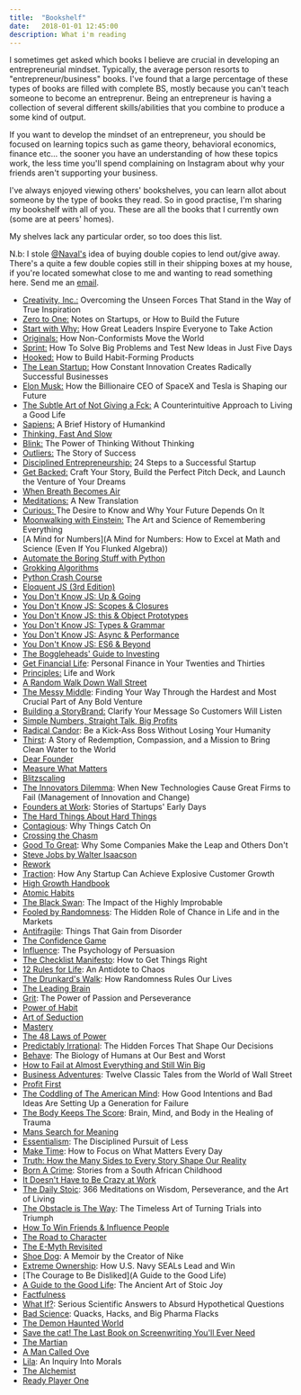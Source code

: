 ```yaml
---
title:  "Bookshelf"
date:   2018-01-01 12:45:00
description: What i'm reading
---
```


I sometimes get asked which books I believe are crucial in developing an entrepreneurial mindset. Typically, the average person resorts to "entrepreneur/business" books. I've found that a large percentage of these types of books are filled with complete BS, mostly because you can't teach someone to become an entreprenur. Being an entrepreneur is having a collection of several different skills/abilities that you combine to produce a some kind of output.

If you want to develop the mindset of an entrepreneur, you should be focused on learning topics such as game theory, behavioral economics, finance etc... the sooner you have an understanding of how these topics work, the less time you'll spend complaining on Instagram about why your friends aren't supporting your business.

I've always enjoyed viewing others' bookshelves, you can learn allot about someone by the type of books they read. So in good practise, I'm sharing my bookshelf with all of you. These are all the books that I currently own (some are at peers' homes). 

My shelves lack any particular order, so too does this list.

N.b: I stole [@Naval's](https://twitter.com/naval) idea of buying double copies to lend out/give away. There's a quite a few double copies still in their shipping boxes at my house, if you're located somewhat close to me and wanting to read something here. Send me an [email](mailto:a@tonylaroche.com).

- [Creativity, Inc.:](https://www.amazon.com/Creativity-Inc-Overcoming-Unseen-Inspiration-ebook/dp/B00GUOEMA4/ref=sr_1_1?s=books&ie=UTF8&qid=1518407692&sr=1-1&keywords=creativity+inc) Overcoming the Unseen Forces That Stand in the Way of True Inspiration
- [Zero to One:](https://www.amazon.com/Zero-One-Notes-Startups-Future/dp/0804139296/ref=sr_1_2?ie=UTF8&qid=1518407489&sr=8-2&keywords=zero+to+one) Notes on Startups, or How to Build the Future
- [Start with Why:](https://www.amazon.com/Start-Why-Leaders-Inspire-Everyone/dp/1591842808/ref=tmm_hrd_swatch_0?_encoding=UTF8&qid=1518409191&sr=1-4) How Great Leaders Inspire Everyone to Take Action
- [Originals:](https://www.amazon.com/Originals-How-Non-Conformists-Move-World/dp/0525429565/ref=tmm_hrd_swatch_0?_encoding=UTF8&qid=1518409606&sr=1-2) How Non-Conformists Move the World
- [Sprint:](https://www.amazon.com/Sprint-Solve-Problems-Test-Ideas-ebook/dp/B017S92JUY/ref=sr_1_1?s=books&ie=UTF8&qid=1518410532&sr=1-1&keywords=sprint+how+to+solve+big+problems+and+test+new+ideas+in+just+five+days) How To Solve Big Problems and Test New Ideas in Just Five Days
- [Hooked:](http://https//www.amazon.com/Hooked-How-Build-Habit-Forming-Products-ebook/dp/B00NW01MKM/ref=pd_sim_351_1?_encoding=UTF8&psc=1&refRID=90615K61N18ECC0GWA7Q) How to Build Habit-Forming Products
- [The Lean Startup:](https://www.amazon.com/Lean-Startup-Innovation-Successful-Businesses-ebook/dp/B005PR422K/ref=pd_sim_351_16?_encoding=UTF8&psc=1&refRID=FP0W40WYF99Z7GND09ZD) How Constant Innovation Creates Radically Successful Businesses
- [Elon Musk:](https://www.amazon.com/Elon-Musk-Billionaire-SpaceX-Shaping-ebook/dp/B00SIDCSWY/ref=pd_sim_351_9?_encoding=UTF8&psc=1&refRID=6W42KY5CF167CMN2SZ95) How the Billionaire CEO of SpaceX and Tesla is Shaping our Future
- [The Subtle Art of Not Giving a Fck:](https://www.amazon.com/Subtle-Art-Not-Giving-Counterintuitive-ebook/dp/B01IONKA7W/ref=pdsim35119?encoding=UTF8&psc=1&refRID=TXWDBV8R4HZSJWD778XV) A Counterintuitive Approach to Living a Good Life
- [Sapiens:](https://www.amazon.com/Subtle-Art-Not-Giving-Counterintuitive-ebook/dp/B01IONKA7W/ref=pdsim_351_19?encoding=UTF8&psc=1&refRID=TXWDBV8R4HZSJWD778XV) A Brief History of Humankind
- [Thinking, Fast And Slow](https://www.amazon.com/Thinking-Turtleback-School-Library-Binding/dp/0606275649/ref=mt_hardcover?_encoding=UTF8&me=)
- [Blink:](https://www.amazon.com/Blink-Power-Thinking-Without/dp/0316010669/ref=pd_sbs_14_2?_encoding=UTF8&pd_rd_i=0316010669&pd_rd_r=E0HN2TXJS5WSJX37WRTA&pd_rd_w=km5vI&pd_rd_wg=5JPD8&psc=1&refRID=E0HN2TXJS5WSJX37WRTA) The Power of Thinking Without Thinking
- [Outliers:](https://www.amazon.com/Outliers-Story-Success-Malcolm-Gladwell-ebook/dp/B002RI9PKO/ref=pd_sim_351_57?_encoding=UTF8&psc=1&refRID=TXWDBV8R4HZSJWD778XV) The Story of Success
- [Disciplined Entrepreneurship:](https://www.amazon.com/Disciplined-Entrepreneurship-Steps-Successful-Startup/dp/1118692284/ref=sr_1_1?ie=UTF8&qid=1518472157&sr=8-1&keywords=9.+Disciplined+Entrepreneurship) 24 Steps to a Successful Startup
- [Get Backed:](https://www.amazon.com/Get-Backed-Perfect-Launch-Venture/dp/1633690725/ref=sr_1_1?s=books&ie=UTF8&qid=1518472272&sr=1-1&keywords=get+backed&dpID=41nxEimW46L&preST=_SX218_BO1,204,203,200_QL40_&dpSrc=srch) Craft Your Story, Build the Perfect Pitch Deck, and Launch the Venture of Your Dreams
- [When Breath Becomes Air](https://www.amazon.com/When-Breath-Becomes-Paul-Kalanithi/dp/081298840X/ref=sr_1_1?s=books&ie=UTF8&qid=1518472303&sr=1-1&keywords=when+breath+becomes+air)
- [Meditations:](https://www.amazon.com/Meditations-New-Translation-Marcus-Aurelius/dp/0812968255/ref=sr_1_4?s=books&ie=UTF8&qid=1518472328&sr=1-4&keywords=meditations+marcus+aurelius) A New Translation
- [Curious: ](https://www.amazon.com/Curious-Desire-Know-Future-Depends/dp/0465097626/ref=sr_1_13?keywords=curious&qid=1549856642&s=gateway&sr=8-13)The Desire to Know and Why Your Future Depends On It
- [Moonwalking with Einstein:](https://www.amazon.com/Moonwalking-Einstein-Science-Remembering-Everything/dp/0143120530/ref=sr_1_1?crid=CDPJO6DCUV3B&keywords=moonwalking+with+einstein+by+joshua+foer&qid=1549856689&s=gateway&sprefix=moonwa%2Caps%2C207&sr=8-1) The Art and Science of Remembering Everything
- [A Mind for Numbers](A Mind for Numbers: How to Excel at Math and Science (Even If You Flunked Algebra))
- [Automate the Boring Stuff with Python](https://www.amazon.com/Automate-Boring-Stuff-Python-Programming/dp/1593275994/ref=sr_1_1?crid=3KSY1GSONLEK6&keywords=automate+the+boring+stuff+with+python&qid=1549856765&s=gateway&sprefix=automate+the+%2Caps%2C204&sr=8-1)
- [Grokking Algorithms](https://www.amazon.com/Grokking-Algorithms-illustrated-programmers-curious/dp/1617292230/ref=sr_1_1?crid=3OM5L3KUD7SWY&keywords=grokking+algorithm&qid=1549856794&s=gateway&sprefix=grokking+al%2Caps%2C197&sr=8-1)
- [Python Crash Course](https://www.amazon.com/Python-Crash-Course-Hands-Project-Based/dp/1593276036/ref=sr_1_3?crid=2K966YNC53J7&keywords=python+crash+course&qid=1549856867&s=gateway&sprefix=python+crash%2Caps%2C222&sr=8-3)
- [Eloquent JS (3rd Edition)](https://www.amazon.com/Eloquent-JavaScript-3rd-Introduction-Programming/dp/1593279507/ref=sr_1_2?keywords=eloquent+js&qid=1549856883&s=gateway&sr=8-2)
- [You Don't Know JS: Up & Going](https://www.amazon.com/You-Dont-Know-JS-Going-ebook/dp/B00V20DQU8/ref=sr_1_6?keywords=you+don%27t+know+js&qid=1549856932&s=gateway&sr=8-6)
- [You Don't Know JS: Scopes & Closures](https://www.amazon.com/You-Dont-Know-JS-Closures-ebook/dp/B00IV3J2A2/ref=sr_1_2?keywords=you+don%27t+know+js&qid=1549856932&s=gateway&sr=8-2)
- [You Don't Know JS: this & Object Prototypes](https://www.amazon.com/You-Dont-Know-JS-Prototypes/dp/1491904151/ref=sr_1_4?keywords=you+don%27t+know+js&qid=1549856932&s=gateway&sr=8-4)
- [You Don't Know JS: Types & Grammar](https://www.amazon.com/You-Dont-Know-JS-Grammar/dp/1491904194/ref=sr_1_5?keywords=you+don%27t+know+js&qid=1549856932&s=gateway&sr=8-5)
- [You Don't Know JS: Async & Performance](https://www.amazon.com/You-Dont-Know-JS-Performance/dp/1491904224/ref=sr_1_1?keywords=you+don%27t+know+js&qid=1549856932&s=gateway&sr=8-1)
- [You Don't Know JS: ES6 & Beyond](https://www.amazon.com/You-Dont-Know-JS-Beyond/dp/1491904240/ref=sr_1_3?keywords=you+don%27t+know+js&qid=1549856932&s=gateway&sr=8-3)
- [The Boggleheads' Guide to Investing](https://www.amazon.com/Bogleheads-Guide-Investing-Taylor-Larimore/dp/1118921283/ref=sr_1_fkmr0_1?keywords=Boggleheads+Investing+Guide%3A&qid=1549857128&s=gateway&sr=8-1-fkmr0)
- [Get  Financial Life](https://www.amazon.com/Get-Financial-Life-Personal-Twenties/dp/1476782385/ref=sr_1_2?keywords=Get+A+Financial+Life&qid=1549857176&s=gateway&sr=8-2): Personal Finance in Your Twenties and Thirties
- [Principles:](https://www.amazon.com/Principles-Life-Work-Ray-Dalio/dp/1501124021/ref=sr_1_3?crid=PUNW9UVV9USU&keywords=principles+ray+dalio&qid=1549857212&s=gateway&sprefix=principles%2Caps%2C203&sr=8-3) Life and Work
- [A Random Walk Down Wall Street](https://www.amazon.com/Random-Walk-down-Wall-Street/dp/0393352242/ref=sr_1_2?keywords=A+Random+Walk+Down+Wall+Street&qid=1549857239&s=gateway&sr=8-2)
- [The Messy Middle](https://www.amazon.com/Messy-Middle-Finding-Through-Hardest/dp/0735218072/ref=sr_1_1?keywords=The+Messy+Middle&qid=1549857357&s=gateway&sr=8-1): Finding Your Way Through the Hardest and Most Crucial Part of Any Bold Venture
- [Building a StoryBrand:](https://www.amazon.com/Building-StoryBrand-Clarify-Message-Customers/dp/0718033329/ref=sr_1_3?crid=FWSR5GKAWTC7&keywords=building+a+storybrand+donald+miller&qid=1549857387&s=gateway&sprefix=building+a+story%2Caps%2C219&sr=8-3) Clarify Your Message So Customers Will Listen
- [Simple Numbers, Straight Talk, Big Profits](https://www.amazon.com/Simple-Numbers-Straight-Talk-Profits/dp/0989645231/ref=sr_1_fkmrnull_2?keywords=Simple+Numbers%2C+Straight+Talk%2C+Big+Profits&qid=1549857426&s=gateway&sr=8-2-fkmrnull)
- [Radical Candor](https://www.amazon.com/Radical-Candor-Kick-Ass-Without-Humanity/dp/1250103509/ref=sr_1_1?keywords=Radical+Candor&qid=1549857440&s=gateway&sr=8-1): Be a Kick-Ass Boss Without Losing Your Humanity
- [Thirst](https://www.amazon.com/Thirst-Story-Redemption-Compassion-Mission/dp/1524762849/ref=sr_1_1?keywords=thirst&qid=1549857460&s=gateway&sr=8-1): A Story of Redemption, Compassion, and a Mission to Bring Clean Water to the World
- [Dear Founder](https://www.amazon.com/Dear-Founder-Letters-Manages-Business/dp/1250195640/ref=sr_1_1?keywords=Dear+Founder&qid=1549857487&s=gateway&sr=8-1)
- [Measure What Matters](https://www.amazon.com/Measure-What-Matters-Google-Foundation/dp/0525536221/ref=sr_1_2?keywords=Measure+What+Matters&qid=1549857501&s=gateway&sr=8-2)
- [Blitzscaling](https://www.amazon.com/Blitzscaling-Lightning-Fast-Building-Massively-Companies/dp/1524761419/ref=sr_1_1?keywords=Blitzscaling&qid=1549857520&s=gateway&sr=8-1)
- [The Innovators Dilemma](https://www.amazon.com/Innovators-Dilemma-Technologies-Management-Innovation/dp/1633691780/ref=sr_1_1?keywords=The+Innovators+Dilemma&qid=1549857536&s=gateway&sr=8-1): When New Technologies Cause Great Firms to Fail (Management of Innovation and Change)
- [Founders at Work](https://www.amazon.com/Founders-Work-Stories-Startups-Early/dp/1430210788/ref=sr_1_1?keywords=founders+at+work&qid=1549857569&s=gateway&sr=8-1): Stories of Startups' Early Days
- [The Hard Things About Hard Things](https://www.amazon.com/Hard-Thing-About-Things-Building/dp/0062273205/ref=sr_1_1?keywords=The+Hard+Things+About+Hard+Things&qid=1549857596&s=gateway&sr=8-1)
- [Contagious](https://www.amazon.com/Contagious-Things-Catch-Jonah-Berger/dp/1451686587/ref=sr_1_1?keywords=Contagious&qid=1549857611&s=gateway&sr=8-1): Why Things Catch On
- [Crossing the Chasm](https://www.amazon.com/Crossing-Chasm-3rd-Disruptive-Mainstream/dp/0062292986/ref=sr_1_1?keywords=Crossing+the+Chasm&qid=1549857630&s=gateway&sr=8-1)
- [Good To Great](https://www.amazon.com/Good-Great-Some-Companies-Others/dp/0066620996/ref=sr_1_1?keywords=Good+To+Great&qid=1549857649&s=gateway&sr=8-1): Why Some Companies Make the Leap and Others Don't
- [Steve Jobs by Walter Isaacson](https://www.amazon.com/Steve-Jobs-Walter-Isaacson/dp/1451648537/ref=sr_1_1?crid=9T7UT53ILOZF&keywords=steve+jobs+walter+issacson&qid=1549857683&s=gateway&sprefix=steve+jobs+walter%2Caps%2C207&sr=8-1)
- [Rework](https://www.amazon.com/Rework-Jason-Fried/dp/0307463745/ref=sr_1_1?keywords=rework&qid=1549857708&s=gateway&sr=8-1)
- [Traction](https://www.amazon.com/Traction-Startup-Achieve-Explosive-Customer-ebook/dp/B00TY3ZOMS/ref=sr_1_4?keywords=traction&qid=1549857726&s=gateway&sr=8-4): How Any Startup Can Achieve Explosive Customer Growth
- [High Growth Handbook](https://www.amazon.com/High-Growth-Handbook-Elad-Gil/dp/1732265100/ref=sr_1_3?keywords=High+Growth+Handbook&qid=1549857759&s=gateway&sr=8-3)
- [Atomic Habits](https://www.amazon.com/Atomic-Habits-Proven-Build-Break/dp/0735211299/ref=sr_1_2?crid=2XIY5CNSOVIOU&keywords=atomic+habits&qid=1549857859&s=gateway&sprefix=atomic+%2Caps%2C207&sr=8-2)
- [The Black Swan](https://www.amazon.com/Black-Swan-Improbable-Robustness-Fragility/dp/081297381X/ref=sr_1_2?keywords=Black+Swan&qid=1549857884&s=gateway&sr=8-2): The Impact of the Highly Improbable
- [Fooled by Randomness](https://www.amazon.com/Fooled-Randomness-Hidden-Markets-Incerto/dp/0812975219/ref=sr_1_1?keywords=Fooled+by+Randomness&qid=1549857924&s=gateway&sr=8-1): The Hidden Role of Chance in Life and in the Markets
- [Antifragile](https://www.amazon.com/Antifragile-Things-That-Disorder-Incerto/dp/0812979680/ref=sr_1_1?keywords=Antifragile&qid=1549857961&s=gateway&sr=8-1): Things That Gain from Disorder
- [The Confidence Game](https://www.amazon.com/Confidence-Game-Fall-Every-Time/dp/0143109871/ref=sr_1_1?keywords=The+Confidence+Game&qid=1549857992&s=gateway&sr=8-1)
- [Influence](https://www.amazon.com/Influence-Psychology-Persuasion-Robert-Cialdini/dp/006124189X/ref=sr_1_3?keywords=influence&qid=1549858026&s=gateway&sr=8-3): The Psychology of Persuasion
- [The Checklist Manifesto](https://www.amazon.com/Checklist-Manifesto-How-Things-Right/dp/0312430000/ref=sr_1_1?keywords=The+Checklist+Manifesto&qid=1549858058&s=gateway&sr=8-1): How to Get Things Right
- [12 Rules for Life](https://www.amazon.com/12-Rules-Life-Antidote-Chaos/dp/0345816021/ref=sr_1_1?keywords=12+Rules+for+Life&qid=1549858089&s=gateway&sr=8-1): An Antidote to Chaos
- [The Drunkard's Walk](https://www.amazon.com/Drunkards-Walk-Randomness-Rules-Lives/dp/0307275175/ref=sr_1_1?keywords=The+Drunkard%27s+Walk&qid=1549858112&s=gateway&sr=8-1): How Randomness Rules Our Lives
- [The Leading Brain](https://www.amazon.com/Leading-Brain-Neuroscience-Smarter-Happier/dp/0143129368/ref=sr_1_1?keywords=The+Leading+Brain&qid=1549858143&s=gateway&sr=8-1)
- [Grit](https://www.amazon.com/Grit-Passion-Perseverance-Angela-Duckworth/dp/1501111116/ref=sr_1_2?keywords=Grit&qid=1549858171&s=gateway&sr=8-2): The Power of Passion and Perseverance
- [Power of Habit](https://www.amazon.com/Power-Habit-What-Life-Business/dp/081298160X/ref=sr_1_3?keywords=Power+of+Habit&qid=1549858208&s=gateway&sr=8-3)
- [Art of Seduction](https://www.amazon.com/Art-Seduction-Robert-Greene/dp/1861977697/ref=sr_1_1?keywords=Art+of+Seduction&qid=1549858222&s=gateway&sr=8-1)
- [Mastery](https://www.amazon.com/Mastery-Robert-Greene/dp/014312417X/ref=sr_1_1?keywords=Mastery&qid=1549858234&s=gateway&sr=8-1)
- [The 48 Laws of Power](https://www.amazon.com/48-Laws-Power-Robert-Greene/dp/0140280197/ref=sr_1_1?keywords=48+Laws+of+Power&qid=1549858252&s=gateway&sr=8-1)
- [Predictably Irrational](https://www.amazon.com/Predictably-Irrational-Revised-Expanded-Decisions/dp/0061353248/ref=sr_1_2?keywords=Predictably+Irrational&qid=1549858269&s=gateway&sr=8-2): The Hidden Forces That Shape Our Decisions
- [Behave](https://www.amazon.com/Behave-Biology-Humans-Best-Worst/dp/0143110918/ref=sr_1_1?keywords=Behave&qid=1549858304&s=gateway&sr=8-1): The Biology of Humans at Our Best and Worst
- [How to Fail at Almost Everything and Still Win Big](https://www.amazon.com/How-Fail-Almost-Everything-Still/dp/1591847745/ref=sr_1_1?keywords=How+to+Fail+at+Almost+Everything+and+Still+Win+Big&qid=1549858578&s=gateway&sr=8-1)
- [Business Adventures](https://www.amazon.com/Business-Adventures-Twelve-Classic-Street/dp/1497644895/ref=sr_1_2?keywords=Business+Adventures&qid=1549858594&s=gateway&sr=8-2): Twelve Classic Tales from the World of Wall Street
- [Profit First](https://www.amazon.com/Profit-First-Transform-Cash-Eating-Money-Making/dp/073521414X/ref=sr_1_1?keywords=Profit+First&qid=1549858620&s=gateway&sr=8-1)
- [The Coddling of The American Mind](https://www.amazon.com/Coddling-American-Mind-Intentions-Generation/dp/0735224897/ref=sr_1_1?keywords=The+Coddling+of+The+American+Mind&qid=1549858635&s=gateway&sr=8-1): How Good Intentions and Bad Ideas Are Setting Up a Generation for Failure
- [The Body Keeps The Score](https://www.amazon.com/Body-Keeps-Score-Healing-Trauma/dp/0143127748/ref=sr_1_2?keywords=The+Body+Keeps+The+Score&qid=1549858662&s=gateway&sr=8-2): Brain, Mind, and Body in the Healing of Trauma
- [Mans Search for Meaning](https://www.amazon.com/Mans-Search-Meaning-Viktor-Frankl/dp/1416524282/ref=sr_1_3?keywords=Mans+Search+for+Meaning&qid=1549858691&s=gateway&sr=8-3)
- [Essentialism](https://www.amazon.com/Essentialism-Disciplined-Pursuit-Greg-McKeown/dp/0804137382/ref=sr_1_2?keywords=Essentialism&qid=1549858719&s=gateway&sr=8-2): The Disciplined Pursuit of Less
- [Make Time](https://www.amazon.com/Make-Time-Focus-Matters-Every/dp/0525572422/ref=sr_1_1?keywords=Make+Time&qid=1549858746&s=gateway&sr=8-1): How to Focus on What Matters Every Day
- [Truth: How the Many Sides to Every Story Shape Our Reality](https://www.amazon.com/Truth-Sides-Every-Story-Reality/dp/0316510823/ref=sr_1_fkmrnull_1?keywords=Truth%3A+How+the+Many+Sides+to+Every+Story+Shape+Our+Reality&qid=1549858772&s=gateway&sr=8-1-fkmrnull)
- [Born A Crime](https://www.amazon.com/Born-Crime-Stories-African-Childhood/dp/1473635306/ref=sr_1_1?keywords=Born+a+Crime&qid=1549858784&s=gateway&sr=8-1): Stories from a South African Childhood
- [It Doesn't Have to Be Crazy at Work](https://www.amazon.com/Doesnt-Have-Be-Crazy-Work/dp/0062874780/ref=sr_1_fkmrnull_1?keywords=It+Doesn%27t+Have+to+Be+Crazy+at+Work&qid=1549858812&s=gateway&sr=8-1-fkmrnull)
- [The Daily Stoic](https://www.amazon.com/Daily-Stoic-Meditations-Wisdom-Perseverance/dp/0735211736/ref=sr_1_1?keywords=The+Daily+Stoic&qid=1549858826&s=gateway&sr=8-1): 366 Meditations on Wisdom, Perseverance, and the Art of Living
- [The Obstacle is The Way](https://www.amazon.com/Obstacle-Way-Timeless-Turning-Triumph/dp/1591846358/ref=sr_1_1?keywords=The+Obstacle+is+The+Way&qid=1549858850&s=gateway&sr=8-1): The Timeless Art of Turning Trials into Triumph
- [How To Win Friends & Influence People](https://www.amazon.com/How-Win-Friends-Influence-People/dp/0671027034/ref=sr_1_3?keywords=How+To+Win+Friends+%26+Influence+People&qid=1549858875&s=gateway&sr=8-3)
- [The Road to Character](https://www.amazon.com/Road-Character-David-Brooks/dp/0812983416/ref=sr_1_1?keywords=The+Road+to+Character&qid=1549858888&s=gateway&sr=8-1)
- [The E-Myth Revisited](https://www.amazon.com/Myth-Revisited-Small-Businesses-About-ebook/dp/B000RO9VJK/ref=sr_1_1?keywords=The+E-Myth+Revisited&qid=1549858900&s=gateway&sr=8-1)
- [Shoe Dog](https://www.amazon.com/Shoe-Dog-Memoir-Creator-Nike/dp/1501135929/ref=sr_1_1?keywords=Shoe+Dog&qid=1549858913&s=gateway&sr=8-1): A Memoir by the Creator of Nike
- [Extreme Ownership](https://www.amazon.com/Extreme-Ownership-U-S-Navy-SEALs/dp/1250183863/ref=sr_1_1?keywords=Extreme+Ownership&qid=1549858932&s=gateway&sr=8-1): How U.S. Navy SEALs Lead and Win
- [The Courage to Be Disliked](A Guide to the Good Life)
- [A Guide to the Good Life](https://www.amazon.com/Guide-Good-Life-Ancient-Stoic/dp/0195374614/ref=sr_1_3?keywords=A+Guide+to+the+Good+Life&qid=1549858999&s=gateway&sr=8-3): The Ancient Art of Stoic Joy
- [Factfulness](https://www.amazon.com/Factfulness-Reasons-World-Things-Better/dp/1250107814/ref=sr_1_2?keywords=Factfulness&qid=1549859021&s=gateway&sr=8-2)
- [What If?](https://www.amazon.com/What-If-Scientific-Hypothetical-Questions/dp/0544272994/ref=sr_1_3?keywords=What+If%3F&qid=1549859046&s=gateway&sr=8-3): Serious Scientific Answers to Absurd Hypothetical Questions
- [Bad Science](https://www.amazon.com/dp/0865479186/ref=pd_lpo_sbs_dp_ss_2?pf_rd_p=b4bbef4e-170e-463d-8538-7eff3394b224&pf_rd_s=lpo-top-stripe-1&pf_rd_t=201&pf_rd_i=0865478007&pf_rd_m=ATVPDKIKX0DER&pf_rd_r=8R697X48XA87D2YXCVAW&pf_rd_r=8R697X48XA87D2YXCVAW&pf_rd_p=b4bbef4e-170e-463d-8538-7eff3394b224): Quacks, Hacks, and Big Pharma Flacks
- [The Demon Haunted World](https://www.amazon.com/Demon-Haunted-World-Science-Candle-Dark/dp/0345409469/ref=sr_1_1?keywords=The+Demon+Haunted+World&qid=1549859181&s=books&sr=1-1)
- [Save the cat! The Last Book on Screenwriting You'll Ever Need](https://www.amazon.com/Save-Last-Book-Screenwriting-Youll/dp/1932907009/ref=sr_1_1?keywords=Save+the+cat%21&qid=1549859203&s=books&sr=1-1)
- [The Martian](https://www.amazon.com/Martian-Andy-Weir/dp/0553418025/ref=sr_1_1?keywords=The+Martian&qid=1549859240&s=books&sr=1-1)
- [A Man Called Ove](https://www.amazon.com/Man-Called-Ove-Novel/dp/1476738025/ref=sr_1_1?keywords=A+Man+Called+Ove&qid=1549859253&s=books&sr=1-1)
- [Lila](https://www.amazon.com/Lila-Inquiry-Robert-M-Pirsig/dp/0553299611/ref=sr_1_1?keywords=Lila%3A+An+Inquiry+Into+Morals&qid=1549859267&s=books&sr=1-1): An Inquiry Into Morals
- [The Alchemist](https://www.amazon.com/Alchemist-Paulo-Coelho/dp/0062315005/ref=sr_1_1?keywords=The+Alchemist&qid=1549859294&s=books&sr=1-1)
- [Ready Player One](https://www.amazon.com/Ready-Player-One-Ernest-Cline/dp/0307887448/ref=sr_1_1?keywords=Ready+Player+One&qid=1549859310&s=books&sr=1-1)